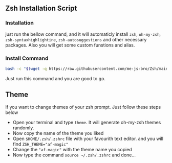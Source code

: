 ## Zsh Installation Script

### Installation
just run the bellow command, and it will automaticly install `zsh`, `oh-my-zsh`, `zsh-syntaxhighlightine`, `zsh-autosuggestions` and other necessary packages. Also you will get some custom funstions and alias.

### Install Command
```bash
bash -c "$(wget -q https://raw.githubusercontent.com/me-js-bro/Zsh/main/install.sh -O -)"
```
Just run this command and you are good to go.

## Theme
If you want to change themes of your zsh prompt. Just follow these steps below

- Open your terminal and type `theme`. It will generate oh-my-zsh themes randomly.
- Now copy the name of the theme you liked
- Open `$HOME/.zsh/.zshrc` file with your favourith text editor. and you will find `ZSH_THEME="af-magic"`
- Change the `"af-magic"` with the theme name you copied
- Now type the command `source ~/.zsh/.zshrc` and done...